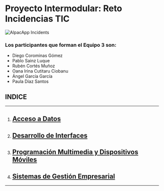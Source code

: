 # Proyecto Intermodular: Reto Incidencias TIC
![AlpacApp Incidents](https://github.com/Kangelx/Proyecto2024-2025/assets/119075863/2003494f-a1b8-4eb2-9bf7-6852772db69a)

### Los participantes que forman el Equipo 3 son:

* Diego Corominas Gómez
* Pablo Sainz Luque
* Rubén Cortés Muñoz
* Oana Irina Cutitaru Ciobanu
* Ángel García García
* Paula Díaz Santos

## INDICE 

-------------------------------------------------------------------------------------------------------------------------------------------------------------------------------------------------------------------------------
1. ## [Acceso a Datos](https://github.com/Kangelx/Base-de-datos-Proyecto-2024-2025/blob/main/README.md)



2. ## [Desarrollo de Interfaces](https://github.com/Kangelx/AplicacionEscritorio-Proyecto-2024-2025/blob/main/README.md)



3. ## [Programación Multimedia y Dispositivos Móviles](https://github.com/Kangelx/AplicacionMovil-Proyecto-2024-2025/blob/main/README.md)

   

4. ## [Sistemas de Gestión Empresarial](https://github.com/Kangelx/SGE-Proyecto-2024/blob/main/README.md)

-------------------------------------------------------------------------------------------------------------------------------------------------------------------------------------------------------------------------------

